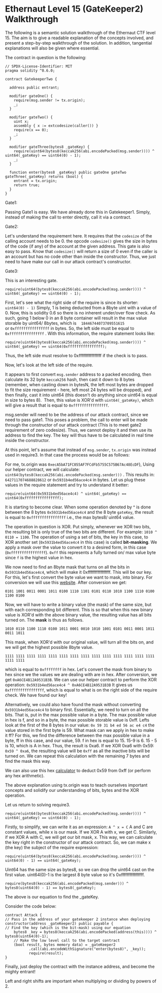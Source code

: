 # Ethernaut Level 15 (GateKeeper2) Walkthrough

The following is a semantic solution walkthrough of the Ethernaut CTF level 15. The aim is to give a readable explanation of the concepts involved, and present a step-by-step walkthrough of the solution. In addition, tangential explanations will also be given where essential.

The contract in question is the following:

```solidity
// SPDX-License-Identifier: MIT
pragma solidity ^0.6.0;

contract GatekeeperTwo {

  address public entrant;

  modifier gateOne() {
    require(msg.sender != tx.origin);
    _;
  }

  modifier gateTwo() {
    uint x;
    assembly { x := extcodesize(caller()) }
    require(x == 0);
    _;
  }

  modifier gateThree(bytes8 _gateKey) {
    require(uint64(bytes8(keccak256(abi.encodePacked(msg.sender)))) ^ uint64(_gateKey) == uint64(0) - 1);
    _;
  }

  function enter(bytes8 _gateKey) public gateOne gateTwo gateThree(_gateKey) returns (bool) {
    entrant = tx.origin;
    return true;
  }
}
```

Gate1:

Passing Gate1 is easy. We have already done this in Gatekeeper1. Simply, instead of making the call to enter directly, call it via a contract.

Gate2:

Let's understand the requirement here. It requires that the `codesize` of the calling account needs to be 0. the opcode `codesize()` gives the size in bytes of the code (if any) of the account at the given address. This gate is also easy to pass. Know that `codesize()` will return a size of 0 even if the caller is an account but has no code other than inside the constructor. Thus, we just need to have make our call in our attack contract's constructor.

Gate3:

This is an interesting gate.

`require(uint64(bytes8(keccak256(abi.encodePacked(msg.sender)))) ^ uint64(_gateKey) == uint64(0) - 1);`

First, let's see what the right side of the require is since its shorter: `uint64(0) - 1)` Simply, 1 is being deducted from a 8byte uint with a value of 0. Now, this is solidity 0.6 so there is no inherent under/over flow check. As such, going 1 below 0 in an 8 byte container will result in the max value storable by uint64/ 8bytes, which is    `18446744073709551615` or `0xffffffffffffffff` in bytes. So, the left side must be equal to `0xffffffffffffffff` . With this information, the require statement looks like:

`require(uint64(bytes8(keccak256(abi.encodePacked(msg.sender)))) ^ uint64(_gateKey) == uint64(0xffffffffffffffff);`

Thus, the left side must resolve to 0xffffffffffffffff if the check is to pass.

Now, let's look at the left side of the require.

It appears to first convert `msg.sender` address to a packed encoding, then calculate its 32 byte `keccak256` hash, then cast it down to 8 bytes (remember, when casting down in bytesN, the left most bytes are dropped to fit the size requirement - here, left most 24 bytes will be dropped), and then finally, cast it into uint64 (this doesn't do anything since uint64 is equal in size to bytes 8).  Then, this value is XOR'd with `uint64(_gateKey)`, which will give a result that is equal to `0xffffffffffffffff`.

msg.sender will need to be the address of our attack contract, since we need to pass gate1. This poses a problem, the call to enter will be made through the constructor of our attack contract (This is to meet gate2 requirement of zero codesize). Thus, we cannot deploy it and then use its address to find the key. The key will thus have to be calculated in real time inside the constructor.

At this point, let's assume that instead of `msg.sender`, `tx.origin` was instead used in require3. In that case the process would be as follows:

For me, tx.origin was `0xecA5bA71FC055AF7FCdFb5755C575B67Ac48EcDF`), Using our helper contract, we will calculate: `uint64(bytes8(keccak256(abi.encodePacked(msg.sender)))` . This results in: `6427117074688828612` or `0x5931b4ed56ace4c4` in bytes. Let us plug these values in the require statement and try to understand it better:

`require(uint64(0x5931b4ed56ace4c4) ^ uint64(_gateKey) == uint64(0xffffffffffffffff);`

It is starting to become clear. When some operation denoted by ^ is done between the 8 bytes `0x5931b4ed56ace4c4` and the 8 byte `gateKey`, the result is equal to `0xffffffffffffffff` i.e., the max bytes8/ uint64 value.

The operation in question is XOR. Put simply, whenever we XOR two bits, the resulting bit is only true of the two bits are different. For example: `1010 ^ 0110 = 1100`. The operation of using a set of bits, the key in this case, to XOR another set (`0x5931b4ed56ace4c4` in this case) is called **bit-masking**. We apply a mask over the value to convert it to a desired form, in this case (`0xffffffffffffffff`). `0xff` this represents a fully turned on/ max value byte since `f` is the highest value in hex.

We now need to find an 8byte mask that turns on all the bits in `0x5931b4ed56ace4c4`, which will make it 0xffffffffffffffff. This will be our key. For this, let's first convert the byte value we want to mask, into binary. For conversion we will use this [website](https://www.rapidtables.com/convert/number/binary-to-hex.html). After conversion we get:

`0101 1001 0011 0001 1011 0100 1110 1101 0101 0110 1010 1100 1110 0100 1100 0100`

Now, we will have to write a binary value (the mask) of the same size, but with each corresponding bit different. This is so that when this new binary value is XOR'd with the above binary value, the resulting value has all bits turned on. The **mask** is thus as follows.

`1010 0110 1100 1110 0100 1011 0001 0010 1010 1001 0101 0011 0001 1011 0011 1011`

This mask, when XOR'd with our original value, will turn all the bits on, and we will get the highest possible 8byte value.

`1111 1111 1111 1111 1111 1111 1111 1111 1111 1111 1111 1111 1111 1111 1111 1111`

which is equal to `0xffffffff` in hex. Let's convert the mask from binary to hex since we the values we are dealing with are in hex. After conversion, we get `0xA6CE4B12A9531B3B`. We can use our helper contract to perform the XOR operation: `0x5931b4ed56ace4c4 ^ 0xA6CE4B12A9531B3B` It gives us `0xffffffffffffffff`, which is equal to what is on the right side of the require check. We have found our key!

Alternatively, we could also have found the mask without converting `0x5931b4ed56ace4c4` to binary first. Essentially, we need to turn on all the bits. That is, put in the max possible value in a byte. The max possible value in hex is f, and so in a byte, the max possible storable value is 0xff. Lefts look at the first of the 8 bytes in our value: `0x 59 31 b4 ed 56 ac e4 c4` the value stored in the first byte is 59. What mask can we apply in hex to make it ff? For this, we find the difference between the max possible value in a byte, ff in this case, and our value, 59. f in hex is equal to 15. 15-9 is 6. 15 - 5 is 10, which is A in hex. Thus, the result is 0xa6. If we XOR 0xa6 with 0x59: `0x59 ^ 0xa6`, the resulting value will be `0xff` as all the inactive bits will be turned on. We can repeat this calculation with the remaining 7 bytes and find the mask this way.

We can also use this hex [calculator](https://www.calculator.net/hex-calculator.html?number1=31&c2op=-&number2=ff&calctype=op&x=92&y=30) to deduct 0x59 from 0xff (or perform any hex arithmetic).

The above explanation using tx.origin was to teach ourselves important concepts and solidify our understanding of bits, bytes and the XOR operation.

Let us return to solving require3.

`require(uint64(bytes8(keccak256(abi.encodePacked(msg.sender)))) ^ uint64(_gateKey) == uint64(0) - 1);`

Firstly, to simplify, we can write it as an expression:
`A ^ x = C` A and C are constant values, while x is our mask. If we XOR A with x, we get C. Similarly, if we XOR A with C, we will get our bit mask, x. This way, we can calculate the key right in the constructor of our attack contract. So, we can make x (the key) the subject of the require expression:

`require(uint64(bytes8(keccak256(abi.encodePacked(msg.sender)))) ^ uint64(0) - 1) == uint64(_gateKey);`

Uint64 has the same size as bytes8, so we can drop the uint64 cast on the first value. uint64(0)-1 is the largest 8 byte value so it's 0xffffffffffffffff.

`require(bytes8(keccak256(abi.encodePacked(msg.sender))) ^ bytes8(uint64(0) - 1) == bytes8(_gateKey);`

The above is our equation to find the _gateKey.

Consider the code below:

```solidity
contract Attack {
// Pass in the address of your gatekeeper 2 instance when deploying
constructor(address _gateKeeper2) public payable {
// Find the key (which is the bit-mask) using our equation
    bytes8 _key = bytes8(keccak256(abi.encodePacked(address(this)))) ^ bytes8(uint64(0)-1);
    // Make the low level call to the target contract
    (bool result, bytes memory data) = _gateKeeper2
           .call(abi.encodeWithSignature("enter(bytes8)", _key));
           require(result);
}
```

Finally, just deploy the contract with the instance address, and become the mighty entrant!

Left and right shifts are important when multiplying or dividing by powers of 2.